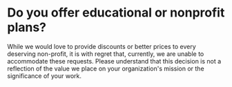 # Do you offer educational or nonprofit plans?

<p class="no-margin">While we would love to provide discounts or better prices to every deserving non-profit, it is with regret that, currently, we are unable to accommodate these requests. Please understand that this decision is not a reflection of the value we place on your organization's mission or the significance of your work.</p>

<Hubspot />
<Clarity />
<GoogleAnalytics />

